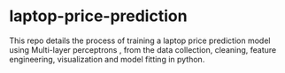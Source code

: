 # laptop-price-prediction
This repo details the process of training a laptop price prediction model using Multi-layer perceptrons , from the data collection, cleaning, feature engineering, visualization and model fitting in python.
